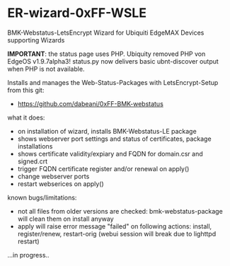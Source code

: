 # ER-wizard-0xFF-WSLE
BMK-Webstatus-LetsEncrypt Wizard for Ubiquiti EdgeMAX Devices supporting Wizards 

**IMPORTANT**: the status page uses PHP. Ubiquity removed PHP von EdgeOS v1.9.7alpha3! status.py now delivers basic ubnt-discover output when PHP is not available.

Installs and manages the Web-Status-Packages with LetsEncrypt-Setup from this git:
+ https://github.com/dabeani/0xFF-BMK-webstatus

what it does:
- on installation of wizard, installs BMK-Webstatus-LE package
- shows webserver port settings and status of certificates, package installations
- shows certificate validity/expiary and FQDN for domain.csr and signed.crt
- trigger FQDN certificate register and/or renewal on apply()
- change webserver ports
- restart webserices on apply()

known bugs/limitations:
- not all files from older versions are checked: bmk-webstatus-package will clean them on install anyway
- apply will raise error message "failed" on following actions: 
  install, register/renew, restart-orig (webui session will break due to lighttpd restart)

...in progress..
